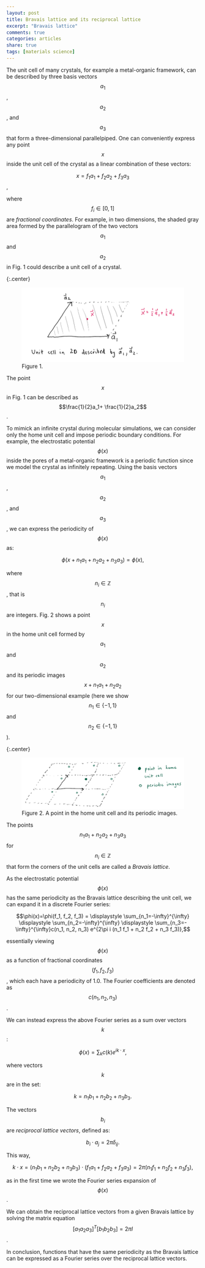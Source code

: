 ```yaml
---
layout: post
title: Bravais lattice and its reciprocal lattice
excerpt: "Bravais lattice"
comments: true
categories: articles
share: true
tags: [materials science]
---
```


The unit cell of many crystals, for example a metal-organic framework, can be described by three basis vectors $$a_1$$, $$a_2$$, and $$a_3$$ that form a three-dimensional parallelpiped. One can conveniently express any point $$x$$ inside the unit cell of the crystal as a linear combination of these vectors:

$$x = f_1 a_1 + f_2 a_2 + f_3 a_3$$,

where $$f_i \in [0, 1]$$ are *fractional coordinates*. For example, in two dimensions, the shaded gray area formed by the parallelogram of the two vectors $$a_1$$ and $$a_2$$ in Fig. 1 could describe a unit cell of a crystal.

{:.center}
<figure>
<img src="/images/Bravais/2dversion.png" alt="image">
<figcaption>Figure 1.</figcaption>
</figure>

The point $$x$$ in Fig. 1 can be described as $$\frac{1}{2}a_1+ \frac{1}{2}a_2$$.

To mimick an infinite crystal during molecular simulations, we can consider only the home unit cell and impose periodic boundary conditions. For example, the electrostatic potential $$\phi(x)$$ inside the pores of a metal-organic framework is a periodic function since we model the crystal as infinitely repeating. Using the basis vectors $$a_1$$, $$a_2$$, and $$a_3$$, we can express the periodicity of $$\phi(x)$$ as:

$$\phi(x + n_1 a_1 + n_2 a_2 + n_3 a_3) = \phi(x),$$

where $$n_i\in \mathbb{Z}$$, that is $$n_i$$ are integers. Fig. 2 shows a point $$x$$ in the home unit cell formed by $$a_1$$ and $$a_2$$ and its periodic images $$x+n_1 a_1 + n_2 a_2$$ for our two-dimensional example (here we show $$n_1\in\{-1,1\}$$ and $$n_2\in\{-1,1\}$$).

{:.center}
<figure>
<img src="/images/Bravais/periodic.png" alt="image">
<figcaption>Figure 2. A point in the home unit cell and its periodic images. </figcaption>
</figure>

The points $$n_1a_1 +n_2a_2+n_3a_3$$ for $$n_i \in \mathbb{Z}$$ that form the corners of the unit cells are called a *Bravais lattice*.

As the electrostatic potential $$\phi(x)$$ has the same periodicity as the Bravais lattice describing the unit cell, we can expand it in a discrete Fourier series:

$$\phi(x)=\phi(f_1, f_2, f_3) = \displaystyle \sum_{n_1=-\infty}^{\infty} \displaystyle \sum_{n_2=-\infty}^{\infty} \displaystyle \sum_{n_3=-\infty}^{\infty}c(n_1, n_2, n_3) e^{2\pi i (n_1 f_1 + n_2 f_2 + n_3 f_3)},$$

essentially viewing $$\phi(x)$$ as a function of fractional coordinates $$(f_1, f_2, f_3)$$, which each have a periodicity of 1.0. The Fourier coefficients are denoted as $$c(n_1, n_2, n_3)$$.

We can instead express the above Fourier series as a sum over vectors $$k$$:

$$\phi(x)= \displaystyle \sum_{k} c(k) e^{i k \cdot x},$$

where vectors $$k$$ are in the set:

$$k = n_1 b_1 + n_2 b_2 + n_3 b_3.$$

The vectors $$b_i$$ are *reciprocal lattice vectors*, defined as:

$$b_i \cdot a_j = 2 \pi \delta_{ij}.$$

This way,

$$k \cdot x = (n_1 b_1 + n_2 b_2 + n_3 b_3) \cdot (f_1 a_1 + f_2 a_2 + f_3 a_3) = 2 \pi (n_1 f_1 + n_2 f_2 + n_3 f_3),$$

as in the first time we wrote the Fourier series expansion of $$\phi(x)$$.

We can obtain the reciprocal lattice vectors from a given Bravais lattice by solving the matrix equation $$[a_1 a_2 a_3]^T [b_1 b_2 b_3] = 2\pi I$$.

In conclusion, functions that have the same periodicity as the Bravais lattice can be expressed as a Fourier series over the reciprocal lattice vectors.
